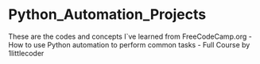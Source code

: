 # Python_Automation_Projects
These are the codes and concepts I`ve learned from FreeCodeCamp.org - How to use Python automation to perform common tasks - Full Course by 1littlecoder
